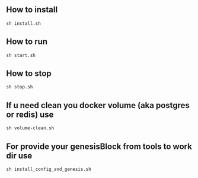 ## How to install
`sh install.sh`

## How to run
`sh start.sh`

## How to stop
`sh stop.sh`

## If u need clean you docker volume (aka postgres or redis) use
`sh volume-clean.sh`

## For provide your genesisBlock from tools to work dir use
`sh install_config_and_genesis.sh`